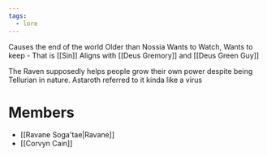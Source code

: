```yaml
---
tags:
  - lore
---
```

Causes the end of the world
Older than Nossia
Wants to Watch, Wants to keep - That is [[Sin]]
Aligns with [[Deus Gremory]] and [[Deus Green Guy]]

The Raven supposedly helps people grow their own power despite being Tellurian in nature. Astaroth referred to it kinda like a virus

# Members
- [[Ravane Soga'tae|Ravane]]
- [[Corvyn Cain]]
